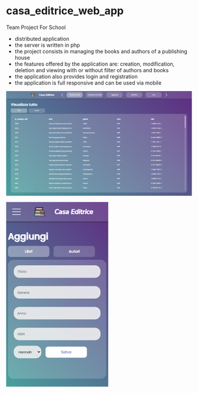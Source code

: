 # casa_editrice_web_app

Team Project For School

- distributed application
- the server is written in php
- the project consists in managing the books and authors of a publishing house
- the features offered by the application are: creation, modification, deletion and viewing with or without filter of authors and books
- the application also provides login and registration
- the application is full responsive and can be used via mobile

![pc_ver](./pc_ver.png)

![tel_ver](./tel_ver.png)
